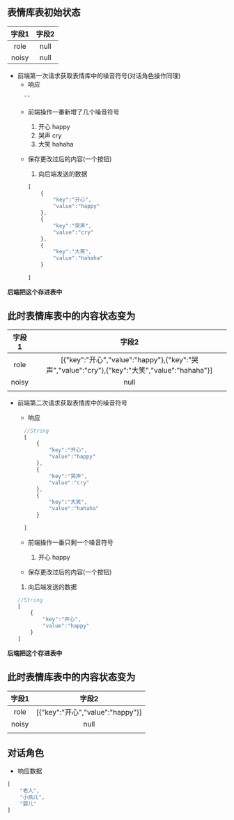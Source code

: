 
## 表情库表初始状态

| 字段1 | 字段2 |
| :---: | :---: |
| role  | null  |
| noisy | null  |

* 前端第一次请求获取表情库中的噪音符号(对话角色操作同理)
  * 响应
  ```js
    ""
  ```
  * 前端操作一番新增了几个噪音符号
    1. 开心 happy
    2. 哭声 cry
    3. 大笑  hahaha
  
  * 保存更改过后的内容(一个按钮)
    
    1. 向后端发送的数据
    ```js
    [
        {
            "key":"开心",
            "value":"happy"
        },
        {
            "key":"哭声",
            "value":"cry"
        },
        {
            "key":"大笑",
            "value":"hahaha"
        }
        
    ]
    ```
**后端把这个存进表中**


## 此时表情库表中的内容状态变为

| 字段1 |                                             字段2                                             |
| :---: | :-------------------------------------------------------------------------------------------: |
| role  | [{"key":"开心","value":"happy"},{"key":"哭声","value":"cry"},{"key":"大笑","value":"hahaha"}] |
| noisy |                                             null                                              |
|  |
    
* 前端第二次请求获取表情库中的噪音符号

    * 响应
  ```js
    //String
    [
        {
            "key":"开心",
            "value":"happy"
        },
        {
            "key":"哭声",
            "value":"cry"
        },
        {
            "key":"大笑",
            "value":"hahaha"
        }
        
    ]
  ```
    * 前端操作一番只剩一个噪音符号
      1. 开心 happy

  
    * 保存更改过后的内容(一个按钮)

   
    1. 向后端发送的数据
    ```js
    //String
    [
        {
            "key":"开心",
            "value":"happy"
        }
    ]
    ```
**后端把这个存进表中**


## 此时表情库表中的内容状态变为

| 字段1 |              字段2               |
| :---: | :------------------------------: |
| role  | [{"key":"开心","value":"happy"}] |
| noisy |               null               |
|  |

## 对话角色 
* 响应数据
```js
[
    "老人",
    "小孩儿",
    "婴儿"
]
```